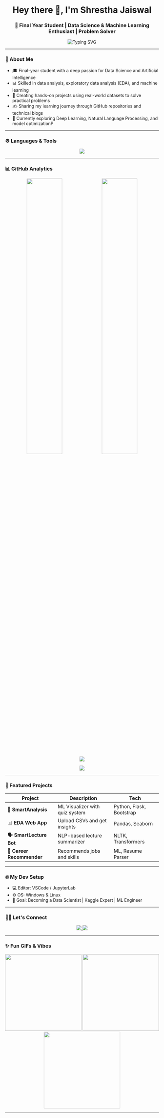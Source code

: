 <h1 align="center">Hey there 👋, I'm Shrestha Jaiswal</h1>
<h3 align="center">🚀 Final Year Student | Data Science & Machine Learning Enthusiast | Problem Solver</h3>

<p align="center">
  <img src="https://readme-typing-svg.demolab.com?font=Fira+Code&duration=2000&pause=500&center=true&vCenter=true&width=435&lines=Data+Science+%7C+ML+%7C+AI;Final+Year+Student+💻;Loves+Clean+Data+%26+Visualizations;Turning+data+into+insightful+stories" alt="Typing SVG" />
</p>

---

### 🧠 About Me

- 🎓 Final-year student with a deep passion for Data Science and Artificial Intelligence  
- 📊 Skilled in data analysis, exploratory data analysis (EDA), and machine learning  
- 🧪 Creating hands-on projects using real-world datasets to solve practical problems  
- ✍️ Sharing my learning journey through GitHub repositories and technical blogs  
- 🌱 Currently exploring Deep Learning, Natural Language Processing, and model optimizationP

---

### ⚙️ Languages & Tools

<p align="center">
  <img src="https://skillicons.dev/icons?i=python,r,pandas,numpy,sklearn,tensorflow,sql,tableau,powerbi,github,vscode,jupyter&perline=8" />
</p>

---

### 📊 GitHub Analytics

<p align="center">
  <img src="https://github-readme-stats.vercel.app/api?username=your-github-username&show_icons=true&theme=radical" width="48%"/>
  <img src="https://github-readme-streak-stats.herokuapp.com/?user=your-github-username&theme=radical" width="48%" />
</p>

<p align="center">
  <img src="https://github-profile-trophy.vercel.app/?username=your-github-username&theme=dracula&row=1&column=7" />
</p>

<p align="center">
  <img src="https://github-readme-activity-graph.vercel.app/graph?username=your-github-username&theme=react-dark&area=true&hide_border=true" />
</p>

---

### 🌟 Featured Projects

| Project | Description | Tech |
|--------|-------------|------|
| 🧠 **SmartAnalysis** | ML Visualizer with quiz system | Python, Flask, Bootstrap |
| 📊 **EDA Web App** | Upload CSVs and get insights | Pandas, Seaborn |
| 🗣️ **SmartLecture Bot** | NLP-based lecture summarizer | NLTK, Transformers |
| 🧭 **Career Recommender** | Recommends jobs and skills | ML, Resume Parser |

---

### 🔥 My Dev Setup

- 💻 Editor: VSCode / JupyterLab  
- ⚙️ OS: Windows & Linux  
- 🎯 Goal: Becoming a Data Scientist | Kaggle Expert | ML Engineer  



---

### 🧑‍💼 Let's Connect

<p align="center">
  <a href="https://www.linkedin.com/in/shrestha-jaiswal-b44b41251/" target="_blank">
    <img src="https://img.shields.io/badge/LinkedIn-blue?style=for-the-badge&logo=linkedin&logoColor=white" />
  </a>
  <a href="shrestha.jaiswal04@gmail.com">
    <img src="https://img.shields.io/badge/Gmail-D14836?style=for-the-badge&logo=gmail&logoColor=white" />
  </a>
</p>

---

### ✨ Fun GIFs & Vibes

<p align="center">
  <img src="https://media.giphy.com/media/f3iwJFOVOwuy7K6FFw/giphy.gif" width="250" />
  <img src="https://media.giphy.com/media/SWoSkN6DxTszqIKEqv/giphy.gif" width="250" />
  <img src="https://media.giphy.com/media/qgQUggAC3Pfv687qPC/giphy.gif" width="250" />
</p>

---




